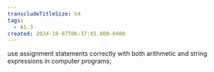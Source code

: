 ```yaml
---
transcludeTitleSize: h4
tags:
  - A1.3
created: 2024-10-07T06:37:01.000-0400
---
```

use assignment statements correctly with both arithmetic and string expressions in computer programs;